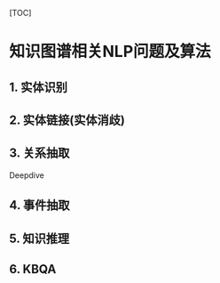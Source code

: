 [TOC]

# 知识图谱相关NLP问题及算法

## 1. 实体识别

## 2. 实体链接(实体消歧)

## 3. 关系抽取

Deepdive

## 4. 事件抽取

## 5. 知识推理

## 6. KBQA
